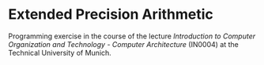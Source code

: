 # Extended Precision Arithmetic

Programming exercise in the course of the lecture _Introduction to Computer Organization and Technology - Computer Architecture_ (IN0004) at the Technical University of Munich.
